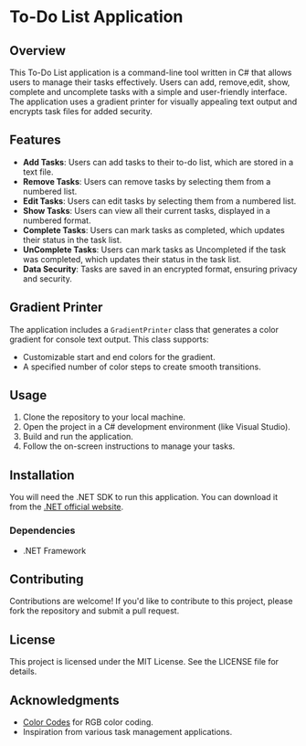# To-Do List Application

## Overview

This To-Do List application is a command-line tool written in C# that allows users to manage their tasks effectively. Users can add, remove,edit, show, complete and uncomplete tasks with a simple and user-friendly interface. The application uses a gradient printer for visually appealing text output and encrypts task files for added security.

## Features

- **Add Tasks**: Users can add tasks to their to-do list, which are stored in a text file.
- **Remove Tasks**: Users can remove tasks by selecting them from a numbered list.
- **Edit Tasks**: Users can edit tasks by selecting them from a numbered list.
- **Show Tasks**: Users can view all their current tasks, displayed in a numbered format.
- **Complete Tasks**: Users can mark tasks as completed, which updates their status in the task list.
- **UnComplete Tasks**: Users can mark tasks as Uncompleted if the task was completed, which updates their status in the task list.
- **Data Security**: Tasks are saved in an encrypted format, ensuring privacy and security.

## Gradient Printer

The application includes a `GradientPrinter` class that generates a color gradient for console text output. This class supports:

- Customizable start and end colors for the gradient.
- A specified number of color steps to create smooth transitions.

## Usage

1. Clone the repository to your local machine.
2. Open the project in a C# development environment (like Visual Studio).
3. Build and run the application.
4. Follow the on-screen instructions to manage your tasks.

## Installation

You will need the .NET SDK to run this application. You can download it from the [.NET official website](https://dotnet.microsoft.com/download).

### Dependencies

- .NET Framework

## Contributing

Contributions are welcome! If you'd like to contribute to this project, please fork the repository and submit a pull request.

## License

This project is licensed under the MIT License. See the LICENSE file for details.

## Acknowledgments

- [Color Codes](https://www.rapidtables.com/web/color/RGB_Color.html) for RGB color coding.
- Inspiration from various task management applications.

